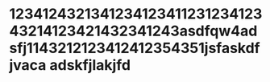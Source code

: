 123412432134123412341123123412343214123421432341243asdfqw4adsfj1143212123412412354351jsfaskdfjvaca
adskfjlakjfd
=====
